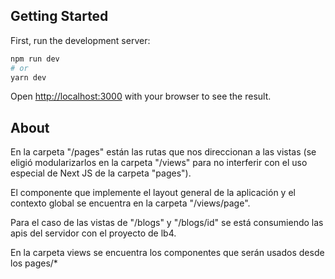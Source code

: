 ## Getting Started

First, run the development server:

```bash
npm run dev
# or
yarn dev
```

Open [http://localhost:3000](http://localhost:3000) with your browser to see the result.

## About

En la carpeta "/pages" están las rutas que nos direccionan a las vistas (se eligió modularizarlos 
en la carpeta "/views" para no interferir con el uso especial de Next JS de la carpeta "pages"). 

El componente que implemente el layout general de la aplicación y el contexto global se encuentra
en la carpeta "/views/page".

Para el caso de las vistas de "/blogs" y "/blogs/id" se está consumiendo las apis del servidor
con el proyecto de lb4.

En la carpeta views se encuentra los componentes que serán usados desde los pages/*